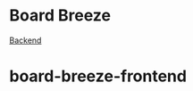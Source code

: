 # Board Breeze

[Backend](https://github.com/RakibRahman/board-breeze-backend)
# board-breeze-frontend
